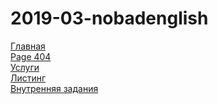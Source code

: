# 2019-03-nobadenglish


<a href="https://lia5.github.io/2019-03-nobadenglish/index.html">Главная</a><br>
<a href="https://lia5.github.io/2019-03-nobadenglish/page404.html">Page 404</a><br>
<a href="https://lia5.github.io/2019-03-nobadenglish/pageServices.html">Услуги</a><br>
<a href="https://lia5.github.io/2019-03-nobadenglish/pageListing.html">Листинг</a><br>
<a href="https://lia5.github.io/2019-03-nobadenglish/pageTask.html">Внутренняя задания</a><br>
